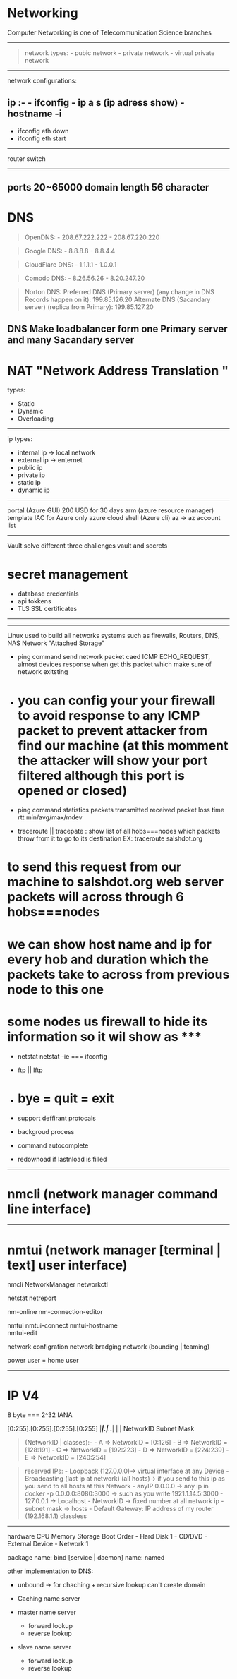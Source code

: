 Networking
==========
Computer Networking is one of Telecommunication Science branches

--------------------------------------------------------------------------------
> network types:
    - pubic network
    - private network
    - virtual private network
--------------------------------------------------------------------------------
network configurations:

ip :-
    - ifconfig
    - ip a s (ip adress show)
    - hostname -i
--------------------------------------------------------------------------------
- ifconfig eth down
- ifconfig eth start
--------------------------------------------------------------------------------
router
switch

--------------------------------------------------------------------------------
ports 20~65000
domain length 56 character
--------------------------------------------------------------------------------
DNS
====

> OpenDNS:
    - 208.67.222.222
    - 208.67.220.220

> Google DNS:
    - 8.8.8.8
    - 8.8.4.4

> CloudFlare DNS:
    - 1.1.1.1
    - 1.0.0.1

> Comodo DNS:
    - 8.26.56.26
    - 8.20.247.20

> Norton DNS:
Preferred DNS (Primary server) (any change in DNS Records happen on it): 199.85.126.20
Alternate DNS (Sacandary server) (replica from Primary): 199.85.127.20

DNS Make loadbalancer form one Primary server and many Sacandary server
--------------------------------------------------------------------------------
NAT "Network Address Translation "
===================================
types:
- Static
- Dynamic
- Overloading
--------------------------------------------------------------------------------
ip types:
- internal ip -> local network
- external ip -> enternet
- public ip
- private ip
- static ip
- dynamic ip
--------------------------------------------------------------------------------
portal (Azure GUI)
200 USD for 30 days
arm (azure resource manager) template IAC for Azure only
azure cloud shell (Azure cli) az -> az account list

--------------------------------------------------------------------------------
Vault solve different three challenges
vault and secrets


secret management
=================
- database credentials
- api tokkens
- TLS SSL certificates
--------------------------------------------------------------------------------

--------------------------------------------------------------------------------
Linux used to build all networks systems such as firewalls, Routers, DNS, NAS Network "Attached Storage"



- ping command send network packet caed ICMP ECHO_REQUEST, almost devices response when get this packet which make sure of network exitsting
- # you can config your your firewall to avoid response to any ICMP packet to prevent attacker from find our machine (at this momment the attacker will show your port filtered although this port is opened or closed)
- ping command statistics packets transmitted received packet loss time rtt min/avg/max/mdev 


- traceroute || tracepate : show list of all hobs===nodes which packets throw from it to go to its destination
EX: traceroute salshdot.org
# to send this request from our machine to salshdot.org web server packets will across through 6 hobs===nodes
# we can show host name and ip for every hob and duration which the packets take to across from previous node to this one
# some nodes us firewall to hide its information so it wil show as ***

- netstat netstat -ie === ifconfig


- ftp || lftp
- # bye = quit = exit
- support deffirant protocals
- backgroud process
- command autocomplete
- redownoad if lastnload is filled



----------------------------------------------------------------------------------------------------------------------------------------------------------------
nmcli (network manager command line interface)
==============================================

----------------------------------------------------------------------------------------------------------------------------------------------------------------
nmtui (network manager [terminal | text] user interface)
========================================================
nmcli
NetworkManager
networkctl


netstat
netreport

nm-online
nm-connection-editor

nmtui
nmtui-connect
nmtui-hostname                                                                    
nmtui-edit                                                                                            



network configration
network bradging
network (bounding | teaming)


power user = home user

----------------------------------------------------------------------------------------------------------------------------------------------------------------
IP V4
=====
8 byte === 2^32
IANA

[0:255].[0:255].[0:255].[0:255]
|_____|.|______._______.______|
   |              |
NetworkID     Subnet Mask


> (NetworkID | classes):-
    - A => NetworkID = [0:126]
    - B => NetworkID = [128:191]
    - C => NetworkID = [192:223]
    - D => NetworkID = [224:239]
    - E => NetworkID = [240:254]

> reserved IPs:
    - Loopback (127.0.0.0)-> virtual interface at any Device
    - Broadcasting (last ip at network) (all hosts)-> if you send to this ip as you send to all hosts at this Network
    - anyIP 0.0.0.0 -> any ip in docker -p 0.0.0.0:8080:3000 -> such as you write 1921.1.14.5:3000
    - 127.0.0.1 -> Localhost
    - NetworkID -> fixed number at all network ip
    - subnet mask -> hosts
    - Default Gateway: IP address of my router (192.168.1.1)
> classless
----------------------------------------------------------------------------------------------------------------------------------------------------------------



hardware
CPU
Memory
Storage
Boot Order
    - Hard Disk 1
    - CD/DVD
    - External Device
    - Network 1


package name: bind
[service | daemon] name: named


other implementation to DNS:
- unbound -> for chaching + recursive lookup can't create domain




- Caching name server
- master name server
    - forward lookup
    - reverse lookup
- slave name server
    - forward lookup
    - reverse lookup






